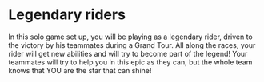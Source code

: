 # Legendary riders

In this solo game set up, you will be playing as a legendary rider, driven to the victory by his teammates during a Grand Tour. All along the races, your rider will get new abilities and will try to become part of the legend! Your teammates will try to help you in this epic as they can, but the whole team knows that YOU are the star that can shine!
